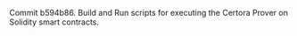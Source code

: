 Commit b594b86.                    Build and Run scripts for executing the Certora Prover on Solidity smart contracts.